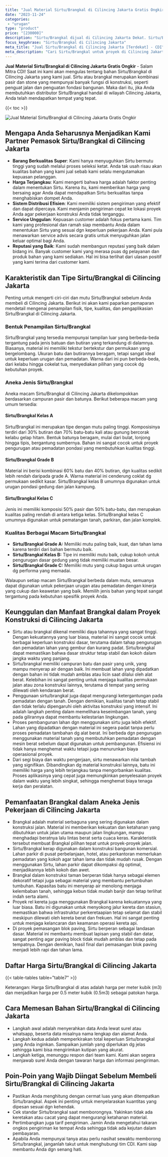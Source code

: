 ```yaml
---
title: "Jual Material Sirtu/Brangkal di Cilincing Jakarta Gratis Ongkir"
date: "2023-11-24"
categories:
 - "urugan"
type: "product"
price: "[230000]"
description: "Sirtu/Brangkal dijual di Cilincing Jakarta Dekat. Sirtu/Brangkal ini sering digunakan dalam proyek konstruksi sebagai bahan urukan yang kokoh dan awet. Hubungi kami untuk informasi lebih lanjut."
focus_keyphrase: "Sirtu/Brangkal di Cilincing Jakarta"
meta_title: "Jual Sirtu/Brangkal di Cilincing Jakarta [Terdekat] - CDI"
meta_description: "Cari Sirtu/Brangkal untuk proyek di Cilincing Jakarta? Kami menyediakan Sirtu/Brangkal berkualitas untuk material pengurukan. Raih penawaran terbaik sekarang."
---
```


**Jual Material Sirtu/Brangkal di Cilincing Jakarta Gratis Ongkir** - Salam Mitra CDI! Saat ini kami akan mengulas tentang bahan Sirtu/Brangkal di Cilincing Jakarta yang kami jual. Sirtu atau brangkal merupakan kombinasi pasir dan stone yang mempunyai banyak fungsi di konstruksi, seperti penguat jalan dan penguatan fondasi bangunan. Maka dari itu, jika Anda membutuhkan distributor Sirtu/Brangkal handal di wilayah Cilincing Jakarta, Anda telah mendapatkan tempat yang tepat.

{{< toc >}}

![Jual Material Sirtu/Brangkal di Cilincing Jakarta Gratis Ongkir](/images/urugan/sirtu-urug-32.jpg)

## Mengapa Anda Seharusnya Menjadikan Kami Partner Pemasok Sirtu/Brangkal di Cilincing Jakarta

*   **Barang Berkualitas Super**: Kami hanya menyuguhkan Sirtu bermutu tinggi yang sudah melalui proses seleksi ketat. Anda tak usah risau akan kualitas bahan yang kami jual sebab kami selalu mengutamakan kepuasan pelanggan.
*   **Harga Terjangkau**: Kami mengerti bahwa harga adalah faktor penting dalam menentukan Sirtu. Karena itu, kami memberikan harga yang bersaing agar Anda dapat mendapatkan Sirtu berkualitas tanpa menghabiskan dompet Anda.
*   **Sistem Distribusi Efisien**: Kami memiliki sistem pengiriman yang efektif dan dapat dipercaya. Kami menjamin pengiriman cepat ke lokasi proyek Anda agar pekerjaan konstruksi Anda tidak terganggu.
*   **Service Unggulan**: Kepuasan customer adalah fokus pertama kami. Tim kami yang profesional dan ramah siap membantu Anda dalam menentukan Sirtu yang sesuai dgn keperluan pekerjaan Anda. Kami pula menawarkan service advis secara gratis untuk menyuguhkan jalan keluar optimal bagi Anda.
*   **Reputasi yang Baik**: Kami sudah membangun reputasi yang baik dalam bidang ini. Banyak customer kami yang merasa puas dg pelayanan dan produk bahan yang kami sediakan. Hal ini bisa terlihat dari ulasan positif yang kami terima dari customer kami.

## Karakteristik dan Tipe Sirtu/Brangkal di Cilincing Jakarta

Penting untuk mengerti ciri-ciri dan mutu Sirtu/Brangkal sebelum Anda membeli di Cilincing Jakarta. Berikut ini akan kami paparkan pemaparan mendetail mengenai penampilan fisik, tipe, kualitas, dan pengaplikasian Sirtu/Brangkal di Cilincing Jakarta.

### Bentuk Penampilan Sirtu/Brangkal

Sirtu/Brangkal yang tersedia mempunyai tampilan luar yang berbeda-beda tergantung pada jenis batuan dan butiran yang terkandung di dalamnya. Biasanya, material ini memiliki tekstur bertekstur dan permukaan yang bergelombang. Ukuran batu dan butirannya beragam, tetapi sangat ideal untuk keperluan urugan dan pemadatan. Warna dari ini pun berbeda-beda, dari kelabu hingga cokelat tua, menyediakan pilihan yang cocok dg kebutuhan proyek.

### Aneka Jenis Sirtu/Brangkal

Aneka macam Sirtu/Brangkal di Cilincing Jakarta dikelompokkan berdasarkan campuran pasir dan batunya. Berikut beberapa macam yang umum tersedia:

#### Sirtu/Brangkal Kelas A

Sirtu/Brangkal ini merupakan tipe dengan mutu paling tinggi. Komposisinya terdiri dari 30% butiran dan 70% batu-batu kali atau gunung bercorak kelabu gelap hitam. Bentuk batunya beragam, mulai dari bulat, lonjong hingga tipis, bergantung sumbernya. Bahan ini sangat cocok untuk proyek pengurugan atau pemadatan pondasi yang membutuhkan kualitas tinggi.

#### Sirtu/Brangkal Grade B

Material ini berisi kombinasi 60% batu dan 40% butiran, dgn kualitas sedikit lebih rendah daripada grade A. Warna material ini cenderung coklat dg permukaan sedikit kasar. Sirtu/Brangkal kelas B umumnya digunakan untuk urugan pondasi gedung dan jalan kampung.

#### Sirtu/Brangkal Kelas C

Jenis ini memiliki komposisi 50% pasir dan 50% batu-batu, dan merupakan kualitas paling rendah di antara ketiga kelas. Sirtu/Brangkal kelas C umumnya digunakan untuk pematangan tanah, parkiran, dan jalan komplek.

### Kualitas Berbagai Macam Sirtu/Brangkal

*   **Sirtu/Brangkal Grade A:** Memiliki mutu paling baik, kuat, dan tahan lama karena terdiri dari bahan bermutu baik.
*   **Sirtu/Brangkal Kelas B:** Tipe ini memiliki mutu baik, cukup kokoh untuk pengurugan dasar gedung yang tidak memiliki muatan besar.
*   **Sirtu/Brangkal Grade C:** Memiliki mutu yang cukup bagus untuk urugan dg performa yang memadai.

Walaupun setiap macam Sirtu/Brangkal berbeda dalam mutu, semuanya dapat digunakan untuk pekerjaan urugan atau pemadatan dengan kinerja yang cukup dan keawetan yang baik. Memilih jenis bahan yang tepat sangat tergantung pada kebutuhan spesifik proyek Anda.

## Keunggulan dan Manfaat Brangkal dalam Proyek Konstruksi di Cilincing Jakarta

*   Sirtu atau brangkal dikenal memiliki daya tahannya yang sangat tinggi. Dengan kekuatannya yang luar biasa, material ini sangat cocok untuk berbagai keperluan konstruksi dasar, terutama dalam tahap pengurugan dan pemadatan lahan yang gembur dan kurang padat. Sirtu/brangkal dapat memastikan bahwa dasar struktur tetap stabil dan kokoh dalam jangka waktu yang panjang.
*   Sirtu/brangkal memiliki campuran batu dan pasir yang unik, yang mampu menyerap air dengan baik. Ini membuat lahan yang dipadatkan dengan bahan ini tidak mudah amblas atau licin saat dilalui oleh alat berat. Kelebihan ini sangat penting untuk menjaga kualitas permukaan jalan atau zona konstruksi lainnya, terutama di tempat yang sering dilewati oleh kendaraan berat.
*   Penggunaan sirtu/brangkal juga dapat mengurangi ketergantungan pada pemadatan dengan tanah. Dengan demikian, kualitas tanah tetap stabil dan tidak terlalu dipengaruhi oleh aktivitas konstruksi yang intensif. Ini adalah langkah penting dalam memelihara keseimbangan tanah, yang pada gilirannya dapat membantu kelestarian lingkungan.
*   Proses pembangunan lahan dgn menggunakan sirtu juga lebih efektif. Lahan yang dipadatkan dengan material ini segera padat tanpa perlu proses pemadatan tambahan dg alat berat. Ini berbeda dgn pengurugan menggunakan material tanah yang membutuhkan pemadatan dengan mesin berat sebelum dapat digunakan untuk pembangunan. Efisiensi ini tidak hanya menghemat waktu tetapi juga menurunkan biaya operasional proyek.
*   Dari segi biaya dan waktu pengerjaan, sirtu menawarkan nilai tambah yang signifikan. Dibandingkan dg material konstruksi lainnya, batu ini memiliki harga yang lebih terjangkau tanpa mengorbankan kualitas. Proses aplikasinya yang cepat juga memungkinkan penyelesaian proyek dalam waktu yang lebih singkat, sehingga menghemat biaya tenaga kerja dan peralatan.

## Pemanfaatan Brangkal dalam Aneka Jenis Pekerjaan di Cilincing Jakarta

*   Brangkal adalah material serbaguna yang sering digunakan dalam konstruksi jalan. Material ini memberikan kekuatan dan ketahanan yang dibutuhkan untuk jalan utama maupun jalan lingkungan, mampu menghadapi beratnya lalu lintas berat serta cuaca keras. Karakteristik tersebut membuat Brangkal pilihan tepat untuk proyek-proyek jalan.
*   Sirtu/Brangkal kerap digunakan dalam konstruksi bangunan komersial. Lahan parkir di pusat perbelanjaan, hotel, atau perkantoran memerlukan pemadatan yang kokoh agar tahan lama dan tidak mudah rusak. Dengan menggunakan Sirtu, lahan parkir dapat dikompaksi dg optimal, menjadikannya lebih kokoh dan awet.
*   Brangkal dalam konstruksi taman berperan tidak hanya sebagai elemen dekoratif tetapi juga sebagai material yang membantu pertumbuhan tumbuhan. Kapasitas batu ini menyerap air menolong menjaga kelembaban tanah, sehingga kebun tidak mudah banjir dan tetap terlihat indah serta alami.
*   Proyek rel kereta juga menggunakan Brangkal karena kekuatannya yang luar biasa. Batu ini digunakan untuk menyokong jalur kereta dan stasiun, memastikan bahwa infrastruktur perkeretaapian tetap selamat dan stabil meskipun dilewati oleh kereta berat dan frekuen. Hal ini sangat penting untuk menjaga kelancaran dan keamanan operasi kereta api.
*   Di proyek pemasangan blok paving, Sirtu berperan sebagai landasan dasar. Material ini membantu membuat lapisan yang stabil dan datar, sangat penting agar paving block tidak mudah amblas dan tetap pada tempatnya. Dengan demikian, hasil final dari pemasangan blok paving menjadi lebih rapi dan tahan lama.

## Daftar Harga Sirtu/Brangkal di Cilincing Jakarta

{{< table-tables table="table7" >}}

Keterangan: Harga Sirtu/Brangkal di atas adalah harga per meter kubik (m3) dan menjadikan harga per 0.5 meter kubik (0.5m3) sebagai patokan harga.

## Cara Memesan Bahan Sirtu/Brangkal di Cilincing Jakarta

*   Langkah awal adalah menyerahkan data Anda lewat surel atau whatsapp, beserta data misalnya nama lengkap dan alamat Anda.
*   Langkah kedua adalah memperkirakan total keperluan Sirtu/brangkal yang Anda inginkan. Sampaikan jumlah yang diperlukan dg jelas sehingga kami bisa mengirimkan kutipan yang akurat.
*   Langkah ketiga, menunggu respon dari team kami. Kami akan segera menjawab surel Anda dengan tawaran harga dan informasi pengiriman.

## Poin-Poin yang Wajib Diingat Sebelum Membeli Sirtu/Brangkal di Cilincing Jakarta

*   Pastikan Anda menghitung dengan cermat luas yang akan ditempatkan Sirtu/brangkal. Aspek ini penting untuk menyelaraskan kuantitas yang dipesan sesuai dgn kehendak.
*   Cek standar Sirtu/brangkal saat memborongnya. Yakinkan tidak ada keretakan atau cacat yang dapat mengurangi ketahanan material.
*   Pertimbangkan juga tarif pengiriman. Jamin Anda mengetahui takaran ongkos pengiriman ke tempat Anda sehingga tidak ada kejutan dalam pembayaran.
*   Apabila Anda mempunyai tanya atau perlu nasihat sewaktu memborong Sirtu/brangkal, janganlah takut untuk menghubungi tim CDI. Kami siap membantu Anda dgn senang hati.